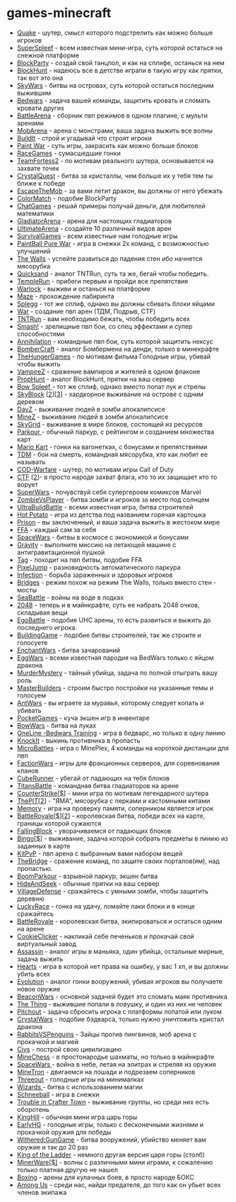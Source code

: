 # games-minecraft

<ul>
<li><a href="http://rubukkit.org/threads/fun-mini-game-quake-perevod-i-na-russkij-jazyk-1-7-2.107432/" class="internalLink">Quake</a> - шутер, смысл которого подстрелить как можно больше игроков</li>
<li><a href="http://rubukkit.org/threads/fun-superspleef-v-b-0-1-7-avtomatizirovannyj-splif-0-8-1-5.39958/" class="internalLink">SuperSpleef</a> - всем известная мини-игра, суть которой остаться на снежной платформе</li>
<li><a href="http://rubukkit.org/threads/mini-game-blockparty-0-9-2-1.105859/" class="internalLink">BlockParty</a> - создай свой танцпол, и как на сплифе, останься на нем</li>
<li><a href="http://rubukkit.org/threads/mini-games-blockhunt-prjatki-na-vashem-servere-rus-v0-2-0_beta_b5-1-7-2.106209/" class="internalLink">BlockHunt</a> - надеюсь все в детстве играли в такую игру как прятки, так вот это она</li>
<li><a href="http://rubukkit.org/threads/mini-game-skywars-reloaded-2-7-5.105858/" class="internalLink">SkyWars</a> - битвы на островах, суть которой остаться последним выжившим</li>
<li><a href="http://rubukkit.org/threads/mini-game-bedwarsrel-1-2-1.105920/" class="internalLink">Bedwars</a> - задача вашей команды, защитить кровать и сломать кровати других</li>
<li><a href="http://rubukkit.org/threads/dev-fun-battle-arena-v3-9-7-9-pvp-komandoj-ili-v-odinochku-i-mnogoe-drugoe-v1-0-1-7-9-r0-1.77869/" class="internalLink">BattleArena</a> - сборник пвп режимов в одном плагинe, с мульти аренами</li>
<li><a href="http://rubukkit.org/threads/fun-mobarena-v0-96-9-1-0-1-8.100073/" class="internalLink">MobArena</a> - арена с монстрами, ваша задача выжить все волны</li>
<li><a href="http://rubukkit.org/threads/fun-buildit-stroj-i-ugadyvaj-1-6-2-1-8.99609/" class="internalLink">BuildIt</a> - строй и угадывай что строят игроки</li>
<li><a href="http://rubukkit.org/threads/fun-paint-war-1-0-2-1-6-2-1-7-9.97052/" class="internalLink">Paint War</a> - суть игры, закрасить как можно больше блоков</li>
<li><a href="http://rubukkit.org/threads/fun-race-games-v-4-2-gonki-1-7-2-r0-2.59088/" class="internalLink">RaceGames</a> - сумасшедшие гонки</li>
<li><a href="http://rubukkit.org/threads/fun-rpg-teamfortess2-v2-3-v1-0-1-5-2-r0-1.40236/" class="internalLink">TeamFortess2</a> - по мотивам реального шутера, основывается на захвате точек</li>
<li><a href="http://rubukkit.org/threads/fun-crystalquest-pvp-s-kristallami-v0-2-1-7-4.72895/" class="internalLink">CrystalQuest</a> - битва за кристаллы, чем больше их у тебя тем ты ближе к победе</li>
<li><a href="http://rubukkit.org/threads/fun-escape-the-mob-ubegi-ot-drakona-1-6-4-1-7-2.66766/" class="internalLink">EscapeTheMob</a> - за вами летит дракон, вы должны от него убежать</li>
<li><a href="http://rubukkit.org/threads/fun-colormatch-igra-na-skorost-1-7-2-1-7-4-1-7-5.66966/" class="internalLink">ColorMatch</a> - подобие BlockParty</li>
<li><a href="http://rubukkit.org/threads/fun-chatgames-chat-ruletka-v1-0-1-5-2.51201/" class="internalLink">ChatGames</a> - решай примеры получай деньги, для любителей математики</li>
<li><a href="http://rubukkit.org/threads/fun-gladiatorarena-v-1-1-arena-dlja-nastojaschix-gladiatorov-1-5-2.67136/" class="internalLink">GladiatorArena</a> - арена для настоящих гладиаторов</li>
<li><a href="http://rubukkit.org/threads/fun-mech-rpg-ultimatearena-v2-4-2-the-ultimate-arena-plugin.46443/" class="internalLink">UltimateArena</a> - создайте 10 различный видов арен</li>
<li><a href="http://rubukkit.org/threads/survivalgames-1-7-2.59203/" class="internalLink">SurvivalGames</a> - всем известные нам голодные игры</li>
<li><a href="http://rubukkit.org/threads/fun-mech-paintball-pure-war-1-1-8-pejntboll-1-5-1-1-5-2.56391/" class="internalLink">PaintBall Pure War</a> - игра в снежки 2х команд, с возможностью улучшений</li>
<li><a href="http://rubukkit.org/threads/fun-tp-admn-the-walls-minigame-1-1-1-1-1-4-1-6-4.40740/" class="internalLink">The Walls</a> - успейте развиться до падения стен ибо начнется мясорубка</li>
<li><a href="http://rubukkit.org/threads/quicksand-v1-4-8-5-sozdaj-svoj-tnt-run-cb-1-6-4-r2-0.53630/" class="internalLink">Quicksand</a> - аналог TNTRun, суть та же, бегай чтобы победить.</li>
<li><a href="http://rubukkit.org/threads/templerun-recoded-v2-1-rus-dlja-1-4-7-r0-1.29669/" class="internalLink">TempleRun</a> - прибеги первым и пройди все препятствия</li>
<li><a href="http://dev.bukkit.org/bukkit-plugins/warlock-minigame/" target="_blank" class="externalLink" rel="nofollow">Warlock</a> - выживи и останься на платформе</li>
<li><a href="http://dev.bukkit.org/bukkit-plugins/mazegenerator/" target="_blank" class="externalLink" rel="nofollow">Maze</a> - прохождение лабиринта</li>
<li><a href="http://rubukkit.org/threads/fun-splegg-v1-3-mini-igra-1-2-1-6-2-r0-1.46237/" class="internalLink">Splegg</a> - тот же сплиф, однако вы должны сбивать блоки яйцами</li>
<li><a href="http://rubukkit.org/threads/fun-misc-mech-war-v1-7-4-prodvinutye-pvp-areny-i-ne-tolko-0-1-1-2-5-1-6-2.48784/" class="internalLink">War</a> - создание пвп арен (ТДМ, Подрыв, CTF)</li>
<li><a href="http://rubukkit.org/threads/fun-mech-misc-tntrun-v2-2-vsemi-izvestnyj-plagin-1-0-1-6.52208/" class="internalLink">TNTRun</a> - вам необходимо бежать, чтобы победить всех</li>
<li><a href="http://rubukkit.org/threads/fun-smash-v0-1-zrelischnye-areny-s-dopolnenijami-1-0-1-5-2-r0-1.41936/" class="internalLink">Smash!</a> - зрелищные пвп бои, со спец эффектами и супер способностями</li>
<li><a href="http://dev.bukkit.org/bukkit-plugins/annihilation-mini-game/" target="_blank" class="externalLink" rel="nofollow">Annihilation</a> - командные пвп бои, суть которой защитить нексус</li>
<li><a href="http://dev.bukkit.org/bukkit-plugins/bombercraft/" target="_blank" class="externalLink" rel="nofollow">BomberCraft</a> - аналог Бомбермена на денди, только в минекрафте</li>
<li><a href="http://rubukkit.org/threads/fun-thehungergames-gol-igry-na-vash-server-v3-0-1-0-1-6-2-1-7-5.66916/" class="internalLink">TheHungerGames</a> - по мотивам фильма Голодные игры, убивай чтобы выжить</li>
<li><a href="http://dev.bukkit.org/bukkit-plugins/vampirez/" target="_blank" class="externalLink" rel="nofollow">VampireZ</a> - сражение вампиров и жителей в одном флаконе</li>
<li><a href="http://dev.bukkit.org/bukkit-plugins/tomskiesprophunt/" target="_blank" class="externalLink" rel="nofollow">PropHunt</a> - аналог BlockHunt, прятки на ваш сервер</li>
<li><a href="http://dev.bukkit.org/bukkit-plugins/bow-spleef/" target="_blank" class="externalLink" rel="nofollow">Bow Spleef </a>- тот же сплиф, однако вместо лопат лук и стрелы</li>
<li><a href="http://dev.bukkit.org/bukkit-plugins/uskyblock/" target="_blank" class="externalLink" rel="nofollow">SkyBlock</a> [<a href="http://dev.bukkit.org/bukkit-plugins/mini-skyblock/" target="_blank" class="externalLink" rel="nofollow">2</a>][<a href="http://dev.bukkit.org/bukkit-plugins/skyblock/" target="_blank" class="externalLink" rel="nofollow">3</a>] - хардкорное выживание на острове с одним деревом</li>
<li><a href="http://dev.bukkit.org/bukkit-plugins/dayz-unleashed/" target="_blank" class="externalLink" rel="nofollow">DayZ</a> - выживание людей в зомби апокалипсисе</li>
<li><a href="http://dev.bukkit.org/bukkit-plugins/my-minez/" target="_blank" class="externalLink" rel="nofollow">MineZ</a> - выживание людей в зомби апокалипсисе</li>
<li><a href="http://dev.bukkit.org/bukkit-plugins/ultimate-skygrid/" target="_blank" class="externalLink" rel="nofollow">SkyGrid</a> - выживание в мире блоков, состоящей из ресурсов</li>
<li><a href="http://dev.bukkit.org/bukkit-plugins/mwparkour2/" target="_blank" class="externalLink" rel="nofollow">Parkour </a>- обычный паркур, с рейтингом и созданием множества карт</li>
<li><a href="http://dev.bukkit.org/bukkit-plugins/mariokart/" target="_blank" class="externalLink" rel="nofollow">Mario Kart</a> - гонки на вагонетках, с бонусами и препятствиями</li>
<li><a href="http://dev.bukkit.org/bukkit-plugins/teamdeathmatch/" target="_blank" class="externalLink" rel="nofollow">TDM</a> - бои на смерть, командная мясорубка, кто как любит ее называть</li>
<li><a href="http://dev.bukkit.org/bukkit-plugins/call-of-duty/" target="_blank" class="externalLink" rel="nofollow">COD-Warfare</a> - шутер, по мотивам игры Call of Duty</li>
<li><a href="http://dev.bukkit.org/bukkit-plugins/ctf/" target="_blank" class="externalLink" rel="nofollow">CTF</a> [<a href="http://dev.bukkit.org/bukkit-plugins/capturetheflag/" target="_blank" class="externalLink" rel="nofollow">2</a>]- в просто народе захват флага, кто то их защищает кто то ворует</li>
<li><a href="http://dev.bukkit.org/bukkit-plugins/superwars/" target="_blank" class="externalLink" rel="nofollow">SuperWars</a> - почувствуй себя супергероем комиксов Marvel</li>
<li><a href="http://dev.bukkit.org/bukkit-plugins/zombievsplayer/" target="_blank" class="externalLink" rel="nofollow">ZombieVsPlayer</a> - битва зомби и игроков за место под солнцем</li>
<li><a href="http://dev.bukkit.org/bukkit-plugins/ultrabuildbattle/" target="_blank" class="externalLink" rel="nofollow">UltraBuildBattle</a> - всеми известная игра, битва строителей</li>
<li><a href="http://dev.bukkit.org/bukkit-plugins/hot-potato/" target="_blank" class="externalLink" rel="nofollow">Hot Potato</a> - игра из детства под названием горячая картошка</li>
<li><a href="http://dev.bukkit.org/bukkit-plugins/mcprison/" target="_blank" class="externalLink" rel="nofollow">Prison</a> - вы заключенный, и ваша задача выжить в жестоком мире</li>
<li><a href="https://www.spigotmc.org/resources/free-for-all-bungee-minigame.10851/" target="_blank" class="externalLink" rel="nofollow">FFA</a> - каждый сам за себя</li>
<li><a href="https://www.spigotmc.org/resources/spacewars-minigame-1-7-10-1-8-8.7600/" target="_blank" class="externalLink" rel="nofollow">SpaceWars</a> - битвы в космосе с экономикой и бонусами</li>
<li><a href="https://www.spigotmc.org/resources/gravity-minigame.7750/" target="_blank" class="externalLink" rel="nofollow">Gravity</a> - выполните миссию на летающей машине с антигравитационной пушкой</li>
<li><a href="https://www.spigotmc.org/resources/tag-minigame.4995/" target="_blank" class="externalLink" rel="nofollow">Tag</a> - походит на пвп битвы, подобие FFA</li>
<li><a href="https://www.spigotmc.org/resources/minigame-pixeljump-for-1-8-1-8-7-and-1-8-8.11619/" target="_blank" class="externalLink" rel="nofollow">PixelJump</a> - разновидность автоматического паркура</li>
<li><a href="http://www.planetminecraft.com/mod/bukkit-plugin-pvp-infection-plugin/" target="_blank" class="externalLink" rel="nofollow">Infection</a> - борьба зараженных и здоровых игроков</li>
<li><a href="http://dev.bukkit.org/bukkit-plugins/bridges/" target="_blank" class="externalLink" rel="nofollow">Bridges</a> - режим похож на режим The Walls, только вместо стен -  мосты</li>
<li><a href="http://dev.bukkit.org/bukkit-plugins/sea-battle/" target="_blank" class="externalLink" rel="nofollow">SeaBattle</a> - войны на воде в лодках</li>
<li><a href="http://dev.bukkit.org/bukkit-plugins/jp2048/" target="_blank" class="externalLink" rel="nofollow">2048</a> - теперь и в майнкрафте, суть ее набрать 2048 очков, складывая вещи</li>
<li><a href="http://dev.bukkit.org/bukkit-plugins/ego-battle/" target="_blank" class="externalLink" rel="nofollow">EgoBattle</a> - подобие UHC арены, то есть развиться и выжить до последнего игрока.</li>
<li><a href="http://dev.bukkit.org/bukkit-plugins/buildinggame/" target="_blank" class="externalLink" rel="nofollow">BuildingGame</a> - подобие битвы строителей, так же строите и голосуете</li>
<li><a href="https://www.spigotmc.org/resources/enchant-wars.26872/" target="_blank" class="externalLink" rel="nofollow">EnchantWars</a> - битва зачарований</li>
<li><a href="https://www.spigotmc.org/resources/33-off-recode-eggwars-2-villagers-multiarena-bungee-generators-configurable.14476/" target="_blank" class="externalLink" rel="nofollow">EggWars</a> - всеми известная пародия на BedWars только с яйцом дракона</li>
<li><a href="https://www.spigotmc.org/resources/minigame-murder-mystery-bungee-multi-arena-mysql-support.36894/" target="_blank" class="externalLink" rel="nofollow">MurderMystery</a> - тайный убийца, задача по полной отыграть вашу роль</li>
<li><a href="https://www.spigotmc.org/resources/masterbuilders-bungeecord-multiarena-1-8-1-9-1-10-1-11-1-12-%E2%9F%A8solo-teammode%E2%9F%A9.12911/" target="_blank" class="externalLink" rel="nofollow">MasterBuilders</a> - строим быстро постройки на указанные темы и голосуем</li>
<li><a href="http://rubukkit.org/threads/antwars-v1-0-boi-v-podzemele-novyj-mini-gejm-tested-1-11.136585/#post-1457983" class="internalLink">AntWars</a> - вы играете за муравья, которому следует копать и убивать</li>
<li><a href="https://www.spigotmc.org/resources/pocket-games-1-8-1-12-2-premium-minigames.48676/" target="_blank" class="externalLink" rel="nofollow">PocketGames</a> - куча экшен игр в инвентаре</li>
<li><a href="https://www.spigotmc.org/resources/bowwars.49039/" target="_blank" class="externalLink" rel="nofollow">BowWars</a> - битва на луках</li>
<li><a href="https://www.spigotmc.org/resources/minigame-oneline-bedwars-training.41706/" target="_blank" class="externalLink" rel="nofollow">OneLine -Bedwars Training</a> - игра в бедварс, но только в одну линию<br>
</li>
<li><a href="https://www.spigotmc.org/resources/minigame-knockit-knockback-ffa.33248/" target="_blank" class="externalLink" rel="nofollow">KnockIt</a> - выкинь противника в пропасть</li>
<li><a href="https://www.spigotmc.org/resources/micro-battles.51145/" target="_blank" class="externalLink" rel="nofollow">MicroBattles</a> - игра с MinePlex, 4 команды на короткой дистанции для пвп<br>
</li>
<li><a href="https://www.spigotmc.org/resources/factionwars-updated-ctf-koth-tdm-blitz.10961/" target="_blank" class="externalLink" rel="nofollow">FactionWars</a> - игры для фракционных серверов, для соревнования кланов</li>
<li><a href="https://www.spigotmc.org/resources/cuberunner.19715/" target="_blank" class="externalLink" rel="nofollow">CubeRunner</a> - убегай от падающих на тебя блоков</li>
<li><a href="https://www.spigotmc.org/resources/titansbattle.47145/" target="_blank" class="externalLink" rel="nofollow">TitansBattle</a> - командная битва гладиаторов на арене</li>
<li><a href="https://www.spigotmc.org/resources/counter-strike-cs-go-beta-1-8-1-10.27093/" target="_blank" class="externalLink" rel="nofollow">CounterStrike</a>[<a href="https://www.spigotmc.org/resources/➢-counterstrike-minigame.16641/" target="_blank" class="externalLink" rel="nofollow">$</a>] - мини игра по мотивам легендарного шутера</li>
<li><a href="https://www.spigotmc.org/resources/★-the-pit-★-instant-respawn-launchpads-death-animations-perks-golden-heads-gold.46153/" target="_blank" class="externalLink" rel="nofollow">ThePIT</a>[<a href="https://www.spigotmc.org/resources/the-pit-ffa.54283/" target="_blank" class="externalLink" rel="nofollow">2</a>] - "ЯМА", мясорубка с перками и кастомными китами</li>
<li><a href="https://www.spigotmc.org/resources/memory-minigame-1-8-1-12-free-to-use.45082/" target="_blank" class="externalLink" rel="nofollow">Memory</a> - игра на проверку памяти, соперником является игрок</li>
<li><a href="https://www.spigotmc.org/resources/battle-royale.54207/" target="_blank" class="externalLink" rel="nofollow">BattleRoyale</a>[<a href="https://www.spigotmc.org/resources/sale-wetsponge-battlesteves-royale-multiarena-bungee-parachutes-fully-customizable.53855/" target="_blank" class="externalLink" rel="nofollow">$</a>][<a href="https://www.spigotmc.org/resources/battlegrounds-lite.55269/" target="_blank" class="externalLink" rel="nofollow">2</a>] - королевская битва, победи всех на карте, границы которой сужаются</li>
<li><a href="https://www.spigotmc.org/resources/fallingblock.55615/" target="_blank" class="externalLink" rel="nofollow">FallingBlock</a> - уворачиваемся от падающих блоков</li>
<li><a href="https://www.spigotmc.org/resources/bingo-lite.55351/" target="_blank" class="externalLink" rel="nofollow">Bingo</a>[<a href="https://www.spigotmc.org/resources/bingo-pro-1-9-1-12.55335/" target="_blank" class="externalLink" rel="nofollow">$</a>] - выживание, задача которой собрать предметы в линию из заданных в карте</li>
<li><a href="https://www.spigotmc.org/resources/kitpvp-1-8-1-12-gui-levels-kill-streaks-abilities-more.27107/" target="_blank" class="externalLink" rel="nofollow">KitPvP</a> - пвп арена с выбранным вами набором вещей</li>
<li><a href="https://www.spigotmc.org/resources/✦-the-bridge-free-version-✦.55621/" target="_blank" class="externalLink" rel="nofollow">TheBridge</a> - сражение команд, по защите своих порталов(ям), над пропастью.</li>
<li><a href="https://www.spigotmc.org/resources/boom-parkour-minigame.48264/" target="_blank" class="externalLink" rel="nofollow">BoomParkour</a> - взрывной паркур, экшен битва</li>
<li><a href="https://www.spigotmc.org/resources/hideandseek.57383/" target="_blank" class="externalLink" rel="nofollow">HideAndSeek</a> - обычные прятки на ваш сервер</li>
<li><a href="https://www.spigotmc.org/resources/village-defense-1-8-4-1-12.41869/" target="_blank" class="externalLink" rel="nofollow">VillageDefense</a> - сражайтесь с умными зомби, чтобы защитить деревню</li>
<li><a href="https://www.spigotmc.org/resources/lucky-race-minigame.57772/" target="_blank" class="externalLink" rel="nofollow">LuckyRace</a> - гонка на удачу, ломайте лаки блоки и в конце сражайтесь</li>
<li><a href="https://www.spigotmc.org/resources/battle-royale.54207/" target="_blank" class="externalLink" rel="nofollow">BattleRoyale</a> - королевская битва, экипироваться и остаться одним на арене</li>
<li><a href="https://www.spigotmc.org/resources/cookieclicker.60014/" target="_blank" class="externalLink" rel="nofollow">CookieClicker</a> - накликай себе печеньков и прокачай свой виртуальный завод</li>
<li><a href="https://www.spigotmc.org/resources/assassin-minigame.15180/" target="_blank" class="externalLink" rel="nofollow">Assassin</a> - аналог игры в маньяка, один убийца, остальные мирные, задача выжить<br>
</li>
<li><a href="https://www.spigotmc.org/resources/minigame-hearts.23630/" target="_blank" class="externalLink" rel="nofollow">Hearts</a> - игра в которой нет права на ошибку, у вас 1 хп, и вы должны убить всех</li>
<li><a href="https://www.spigotmc.org/resources/evolution-minigame.23951/" target="_blank" class="externalLink" rel="nofollow">Evolution</a> - аналог гонки вооружений, убивая игроков вы получаете новое оружие</li>
<li><a href="https://www.spigotmc.org/resources/minigame-beaconwars.53292/" target="_blank" class="externalLink" rel="nofollow">BeaconWars</a> - основной задачей будет это сломать маяк противника</li>
<li><a href="https://www.spigotmc.org/resources/the-thing-minigame.47659/" target="_blank" class="externalLink" rel="nofollow">The Thing</a> - выжившие попали в ловушку, и один из них не человек</li>
<li><a href="https://www.spigotmc.org/resources/✪-pitchout-minigame-✪.16334/" target="_blank" class="externalLink" rel="nofollow">Pitchout</a> - задача сбросить игрока с платформы лопатой или луком</li>
<li><a href="https://www.spigotmc.org/resources/crystal-wars-unlimited-teams-sql-support.65443/" target="_blank" class="externalLink" rel="nofollow">CrystalWars</a> - подобие бэдварса, только нужно уничтожить кристал дракона</li>
<li><a href="https://www.spigotmc.org/resources/rabbitsvspenguins-pve-team-minigame-1-8-1-15.65277/" target="_blank" class="externalLink" rel="nofollow">RabbitsVSPenguins</a> - Зайцы против пингвинов, моб арена с прокачкой и магией</li>
<li><a href="https://www.spigotmc.org/resources/civs.67350/" target="_blank" class="externalLink" rel="nofollow">Civs</a> - построй свою цивилизацию</li>
<li><a href="https://www.spigotmc.org/resources/minechess-minigame-1-8-1-15.74178/" target="_blank" class="externalLink" rel="nofollow">MineChess</a> - в простонародье  шахматы, но только в майнкрафте</li>
<li><a href="https://www.spigotmc.org/resources/space-wars.66353/" target="_blank" class="externalLink" rel="nofollow">SpaceWars </a>- война в небе, летая на элитрах и стреляя из оружия</li>
<li><a href="https://www.spigotmc.org/resources/minetron-minigame-last-update-till-costs-money-hurry.13356/" target="_blank" class="externalLink" rel="nofollow">MineTron</a> - двигаемся на лошади и подрезаем соперников</li>
<li><a href="https://www.spigotmc.org/resources/threeout-minigame.23725/" target="_blank" class="externalLink" rel="nofollow">Threeout</a> - голодные игры на минималках</li>
<li><a href="https://www.spigotmc.org/resources/minigame-wizards.79728/" target="_blank" class="externalLink" rel="nofollow">Wizards </a>- битва с использованием магии</li>
<li><a href="https://www.spigotmc.org/resources/schneeball-minigame.60239/" target="_blank" class="externalLink" rel="nofollow">Schneeball</a> - игра в снежки</li>
<li><a href="https://www.spigotmc.org/resources/trouble-in-crafter-town-1-12-1-15-2-minigame-multi-language-support.79797/" target="_blank" class="externalLink" rel="nofollow">Trouble in Crafter Town</a> - выживание группы, но среди них есть оборотень</li>
<li><a href="https://www.spigotmc.org/resources/minigame-kinghill.59830/" target="_blank" class="externalLink" rel="nofollow">KingHill</a> - обычная мини игра царь горы</li>
<li><a href="https://www.spigotmc.org/resources/earlyhg-minegame.877/" target="_blank" class="externalLink" rel="nofollow">EarlyHG</a> - голодные игры, только с бесконечными жизнями и прокачкой оружия для победы</li>
<li><a href="https://www.spigotmc.org/resources/withered-gungame.71891/" target="_blank" class="externalLink" rel="nofollow">Withered:GunGame</a> - битва вооружений, убийство меняет вам оружие и так до 20 раз</li>
<li><a href="https://www.spigotmc.org/resources/king-of-the-ladder-1-8-1-16-3.80686/" target="_blank" class="externalLink" rel="nofollow">King of the Ladder</a> - немного другая версия царя горы (столб)<br>
</li>
<li><a href="https://www.spigotmc.org/resources/minerware-1-8-1-16-3-2-new-games.82540/" target="_blank" class="externalLink" rel="nofollow">MinerWare[$]</a> - волны с различными мини играми, к сожалению только платная другую не нашел<br>
</li>
<li><a href="https://www.spigotmc.org/resources/boxing.83879/" target="_blank" class="externalLink" rel="nofollow">Boxing</a> - арены для кулачных боев, в просто народе БОКС<br>
</li>
<li><a href="https://www.spigotmc.org/resources/plugin-among-us-for-minecraft-craftus.84627/" target="_blank" class="externalLink" rel="nofollow">Аmong Us</a> - среди нас, найди предателя, до того как он убьет всех членов экипажа</li>
</ul>
